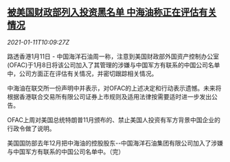 <!--1610360594000-->
[被美国财政部列入投资黑名单 中海油称正在评估有关情况](https://cn.reuters.com/article/cnooc-us-treasury-blacklist-0111-idCNKBS29G0YB)
------

<div><i>2021-01-11T10:09:27Z</i></div><p>路透香港1月11日 - 中国海洋石油周一称，注意到美国财政部外国资产控制办公室(OFAC)于1月8日将该公司加入了其管理的涉嫌与中国军方有联系的中国公司名单中，公司方面正在评估有关情况，并密切跟踪相关情况。</p><p>中海油在联交所一份声明中并表示，对OFAC的上述决定和行动表示遗憾。未来将根据香港联合交易所有限公司证券上市规则及适用法律按需要适时进一步发出公告。</p><p>OFAC上周对美国总统特朗普11月颁布的、禁止美国人投资有军方背景中国企业的行政令做了说明。</p><p>美国国防部去年12月把中海油的控股股东--中国海洋石油集团有限公司加入了涉嫌与中国军方有联系的中国公司名单中。（完）</p>
